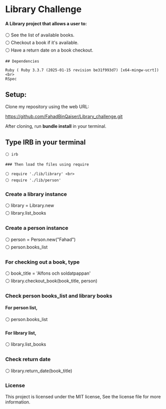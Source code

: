 # Library Challenge

#### A Library project that allows a user to:

⚪ See the list of available books. <br>
⚪ Checkout a book if it's available. <br>
⚪ Have a return date on a book checkout. <br>

```
## Dependencies

Ruby ( Ruby 3.3.7 (2025-01-15 revision be31f993d7) [x64-mingw-ucrt])<br>
RSpec
```

## Setup:
Clone my repository using the web URL:

https://github.com/FahadBinQaiser/Library_challenge.git

After cloning, run **bundle install** in your terminal.

## Type IRB in your terminal

``` 
⚪ irb
```

```
### Then load the files using require

⚪ require './lib/library' <br>
⚪ require './lib/person'
```

### Create a library instance

⚪ library = Library.new <br>
⚪ library.list_books

### Create a person instance

⚪ person = Person.new("Fahad") <br>
⚪ person.books_list 

### For checking out a book, type

⚪ book_title = 'Alfons och soldatpappan' <br>
⚪ library.checkout_book(book_title, person)

### Check person books_list and library books

#### For person list,

⚪ person.books_list

#### For library list,

⚪ library.list_books

### Check return date 

⚪ library.return_date(book_title)

### License
This project is licensed under the MIT license, See the license file for more information.


